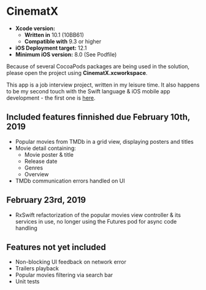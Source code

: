 # CinematX

* **Xcode version:** 
  * **Written in** 10.1 (10BB61)
  * **Compatible with** 9.3 or higher
* **iOS Deployment target:** 12.1
* **Minimum iOS version:** 8.0 (See Podfile)

Because of several CocoaPods packages are being used in the solution, please open the project using **CinematX.xcworkspace**.

This app is a job interview project, written in my leisure time. It also happens to be my second touch with the Swift language & iOS mobile app development - the first one is [here](https://github.com/adamlonda/HelloSwift).

## Included features finnished due February 10th, 2019

* Popular movies from TMDb in a grid view, displaying posters and titles
* Movie detail containing:
  * Movie poster & title
  * Release date
  * Genres
  * Overview
* TMDb communication errors handled on UI

## February 23rd, 2019

* RxSwift refactorization of the popular movies view controller & its services in use, no longer using the Futures pod for async code handling

## Features not yet included

* Non-blocking UI feedback on network error
* Trailers playback
* Popular movies filtering via search bar
* Unit tests
